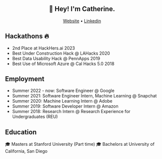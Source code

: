 <h2 align="center">👋 Hey! I'm Catherine.</h2>
<p align="center">
  <a href="https://catherinelee274.github.io/">Website</a> •
  <a href="https://www.linkedin.com/in/~catherine/">Linkedin</a>
</p>
<!-- ## Skills and technology -->

<!-- <table>
<tr><td>Languages</td><td><strong>JavaScript</strong>, Python, Perl, C, Emacs lisp, bash, some Scala and Elixir</td></tr>
<tr><td>Libs & frameworks</td><td><strong>Ember</strong>, <strong>React</strong>, <strong>Node.js</strong>, <strong>Vanilla JS</strong>, CanJS, ExtJS/Sencha, JQuery</td></tr>
<tr><td>Web</td><td>HTML5, CSS3, ES2015+</td></tr>
<tr><td>VCS</td><td><strong>git</strong> + github/gitlab, cvs</td></tr>
<tr><td>Databases</td><td>MySQL, SQLite</td></tr>
<tr><td>Computer Ethics</td><td>Ethical analysis, expert knowledge of ethics and rationality</td></tr>
<tr><td>Others</td><td>Expert in logic, diversity-in-tech enthusiast</td></tr>
</table> -->
## Hackathons :fire:
* 2nd Place at HackHers.ai 2023
* Best Under Construction Hack @ LAHacks 2020
* Best Data Usability Hack @ PennApps 2019
* Best Use of Microsoft Azure @ Cal Hacks 5.0 2018

## Employment
* Summer 2022 - now: Software Engineer @ Google
* Summer 2021: Software Engineer Intern, Machine Learning @ Snapchat
* Summer 2020: Machine Learning Intern @ Adobe
* Summer 2019: Software Developer Intern @ Amazon
* Summer 2018: Research Intern @ Research Experience for Undergraduates (REU)

## Education
:mortar_board: Masters at Stanford University (Part time) 
:mortar_board: Bachelors at University of California, San Diego
